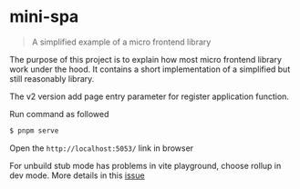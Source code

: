 # mini-spa

> A simplified example of a micro frontend library

The purpose of this project is to explain how most micro frontend library work under the hood. It contains a short implementation of a simplified but still reasonably library. 

The v2 version add page entry parameter for register application function.

Run command as followed

```bash
$ pnpm serve
```

Open the `http://localhost:5053/` link in browser

For unbuild stub mode has problems in vite playground, choose rollup in dev mode. More details in this [issue](https://github.com/unjs/unbuild/issues/121)